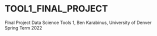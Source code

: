 # TOOL1_FINAL_PROJECT
FInal Project Data Science Tools 1, Ben Karabinus, University of Denver Spring Term 2022
